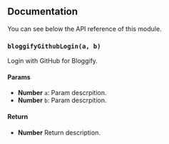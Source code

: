 ## Documentation

You can see below the API reference of this module.

### `bloggifyGithubLogin(a, b)`
Login with GitHub for Bloggify.

#### Params
- **Number** `a`: Param descrpition.
- **Number** `b`: Param descrpition.

#### Return
- **Number** Return description.

